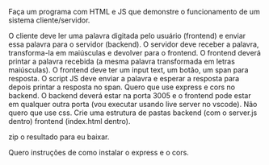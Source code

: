 Faça um programa com HTML e JS que demonstre o funcionamento de um sistema cliente/servidor.

O cliente deve ler uma palavra digitada pelo usuário (frontend) e enviar essa palavra para o servidor (backend). O servidor deve receber a palavra, 
transforma-la em maiúsculas e devolver para o frontend. O frontend deverá printar a palavra recebida (a mesma palavra transformada em letras maiúsculas). 
O frontend deve ter um input text, um botão, um span para resposta. O script JS deve enviar a palavra e esperar a resposta para depois printar a resposta no span. 
Quero que use express e cors no backend. O backend deverá estar na porta 3005 e o frontend pode estar em qualquer outra porta (vou executar usando live server 
no vscode). Não quero que use css. Crie uma estrutura de pastas backend (com o server.js dentro) frontend (index.html dentro).

zip o resultado para eu baixar.

Quero instruções de como instalar o express e o cors.

